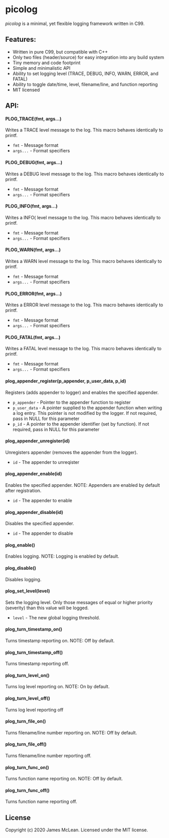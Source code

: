 picolog
========

*picolog* is a minimal, yet flexible logging framework written in C99.

Features:
--------

- Written in pure C99, but compatible with C++
- Only two files (header/source) for easy integration into any build system
- Tiny memory and code footprint
- Simple and minimalistic API
- Ability to set logging level (TRACE, DEBUG, INFO, WARN, ERROR, and FATAL)
- Ability to toggle date/time, level, filename/line, and function reporting
- MIT licensed

API:
--------

#### PLOG_TRACE(fmt, args...)

Writes a TRACE level message to the log. This macro behaves identically to
printf.

- `fmt`     - Message format
- `args...` - Format specifiers

#### PLOG_DEBUG(fmt, args...)

Writes a DEBUG level message to the log. This macro behaves identically to
printf.

- `fmt`     - Message format
- `args...` - Format specifiers

#### PLOG_INFO(fmt, args...)

Writes a INFO( level message to the log. This macro behaves identically to
printf.

- `fmt`     - Message format
- `args...` - Format specifiers

#### PLOG_WARN(fmt, args...)

Writes a WARN level message to the log. This macro behaves identically to
printf.

- `fmt`     - Message format
- `args...` - Format specifiers

#### PLOG_ERROR(fmt, args...)

Writes a ERROR level message to the log. This macro behaves identically to
printf.

- `fmt`     - Message format
- `args...` - Format specifiers

#### PLOG_FATAL(fmt, args...)

Writes a FATAL level message to the log. This macro behaves identically to
printf.

- `fmt`     - Message format
- `args...` - Format specifiers

#### plog_appender_register(p_appender, p_user_data, p_id)

Registers (adds appender to logger) and enables the specified appender.

- `p_appender`  - Pointer to the appender function to register
- `p_user_data` - A pointer supplied to the appender function when writing a log
                  entry. This pointer is not modified by the logger. If not
                  required, pass in NULL for this parameter
- `p_id`        - A pointer to the appender identifier (set by function). If not
                  required, pass in NULL for this parameter

#### plog_appender_unregister(id)

Unregisters appender (removes the appender from the logger).

- `id` - The appender to unreqister

#### plog_appender_enable(id)

Enables the specified appender. NOTE: Appenders are enabled by default after
registration.

- `id` - The appender to enable

#### plog_appender_disable(id)

Disables the specified appender.

- `id` - The appender to disable

#### plog_enable()

Enables logging. NOTE: Logging is enabled by default.

#### plog_disable()

Disables logging.

#### plog_set_level(level)

Sets the logging level. Only those messages of equal or higher priority
(severity) than this value will be logged.

- `level` - The new global logging threshold.

#### plog_turn_timestamp_on()

Turns timestamp reporting on. NOTE: Off by default.

#### plog_turn_timestamp_off()

Turns timestamp reporting off.

#### plog_turn_level_on()

Turns log level reporting on. NOTE: On by default.

#### plog_turn_level_off()

Turns log level reporting off

#### plog_turn_file_on()

Turns filename/line number reporting on. NOTE: Off by default.

#### plog_turn_file_off()

Turns filename/line number reporting off.

#### plog_turn_func_on()

Turns function name reporting on. NOTE: Off by default.

#### plog_turn_func_off()

Turns function name reporting off.

## License
Copyright (c) 2020 James McLean.
Licensed under the MIT license.
